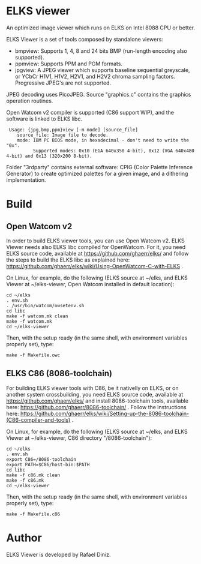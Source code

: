 # ELKS viewer


An optimized image viewer which runs on ELKS on Intel 8088 CPU or better.

ELKS Viewer is a set of tools composed by standalone viewers:
- bmpview: Supports 1, 4, 8 and 24 bits BMP (run-length encoding also supported).
- ppmview: Supports PPM and PGM formats.
- jpgview: A JPEG viewer which supports baseline sequential greyscale, or YCbCr H1V1, H1V2, H2V1, and H2V2 chroma sampling factors. Progressive JPEG's are not supported.

JPEG decoding uses PicoJPEG. Source "graphics.c" contains the graphics operation routines. 


Open Watcom v2 compiler is supported (C86 support WIP), and the software is linked to ELKS libc. 

```
 Usage: {jpg,bmp,ppm}view [-m mode] [source_file]
    source_file: Image file to decode.
    mode: IBM PC BIOS mode, in hexadecimal - don't need to write the "0x".
          Supported modes: 0x10 (EGA 640x350 4-bit), 0x12 (VGA 640x480 4-bit) and 0x13 (320x200 8-bit).
```

Folder "3rdparty" contains external software: CPIG (Color Palette Inference Generator) to create optimized palettes for a given image, and a dithering implementation.


# Build


## Open Watcom v2

In order to build ELKS viewer tools, you can use Open Watcom v2. ELKS Viewer needs also ELKS libc compiled for OpenWatcom. For it, you need ELKS source code, available at
https://github.com/ghaerr/elks/ and follow the steps to build the ELKS libc as explained here: https://github.com/ghaerr/elks/wiki/Using-OpenWatcom-C-with-ELKS .

On Linux, for example, do the following (ELKS source at ~/elks, and ELKS Viewer at ~/elks-viewer, Open Watcom installed in default location):
```
cd ~/elks
. env.sh
. /usr/bin/watcom/owsetenv.sh
cd libc
make -f watcom.mk clean
make -f watcom.mk
cd ~/elks-viewer
```

Then, with the setup ready (in the same shell, with environment variables properly set), type:
```
make -f Makefile.owc
```

## ELKS C86 (8086-toolchain)

For building ELKS viewer tools with C86, be it nativelly on ELKS, or on another system crossbuilding, you need ELKS source code, available at
https://github.com/ghaerr/elks/ and install 8086-toolchain tools, available here: https://github.com/ghaerr/8086-toolchain/ . Follow the instructions here: https://github.com/ghaerr/elks/wiki/Setting-up-the-8086-toolchain-(C86-compiler-and-tools) .

On Linux, for example, do the following (ELKS source at ~/elks, and ELKS Viewer at ~/elks-viewer, C86 directory "/8086-toolchain"):

```
cd ~/elks
. env.sh
export C86=/8086-toolchain
export PATH=$C86/host-bin:$PATH
cd libc
make -f c86.mk clean
make -f c86.mk
cd ~/elks-viewer
```
Then, with the setup ready (in the same shell, with environment variables properly set), type:
```
make -f Makefile.c86
```


# Author

ELKS Viewer is developed by Rafael Diniz.
